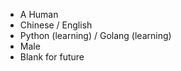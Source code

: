 - A Human
- Chinese / English
- Python (learning) / Golang (learning)
- Male
- Blank for future
<!---
hoshinokiseki/hoshinokiseki is a ✨ special ✨ repository because its `README.md` (this file) appears on your GitHub profile.
You can click the Preview link to take a look at your changes.
--->
